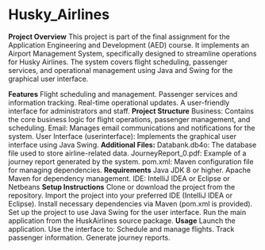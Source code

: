 # Husky_Airlines
**Project Overview**
This project is part of the final assignment for the Application Engineering and Development (AED) course. It implements an Airport Management System, specifically designed to streamline operations for Husky Airlines. The system covers flight scheduling, passenger services, and operational management using Java and Swing for the graphical user interface.

**Features**
Flight scheduling and management.
Passenger services and information tracking.
Real-time operational updates.
A user-friendly interface for administrators and staff.
**Project Structure**
Business: Contains the core business logic for flight operations, passenger management, and scheduling.
Email: Manages email communications and notifications for the system.
User Interface (userinterface): Implements the graphical user interface using Java Swing.
**Additional Files:**
Databank.db4o: The database file used to store airline-related data.
JourneyReport_0.pdf: Example of a journey report generated by the system.
pom.xml: Maven configuration file for managing dependencies.
**Requirements**
Java JDK 8 or higher.
Apache Maven for dependency management.
IDE: IntelliJ IDEA or Eclipse or Netbeans
**Setup Instructions**
Clone or download the project from the repository.
Import the project into your preferred IDE (IntelliJ IDEA or Eclipse).
Install necessary dependencies via Maven (pom.xml is provided).
Set up the project to use Java Swing for the user interface.
Run the main application from the HuskAirlines source package.
**Usage**
Launch the application.
Use the interface to:
Schedule and manage flights.
Track passenger information.
Generate journey reports.
